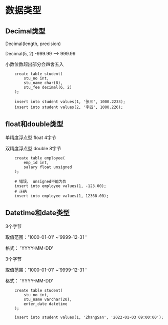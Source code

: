 # 数据类型

## Decimal类型
Decimal(length, precision)

Decimal(5, 2)  -999.99 --> 999.99

小数位数超出部分会四舍五入

```shell
    create table student(
        stu_no int,
        stu_name char(8),
        stu_fee decimal(6, 2)
    );

    insert into student values(1, '张三', 1000.2233);
    insert into student values(2, '李四', 1000.226);
```


## float和double类型

单精度浮点型 float  4字节

双精度浮点型 double 8字节

```shell
    create table employee(
        emp_id int,
        salary float unsigned
    );

    # 错误， unsigned不能为负
    insert into employee values(1, -123.00);
    # 正确
    insert into employee values(1, 12368.00);
```

## Datetime和date类型

3个字节

取值范围：'1000-01-01' ~'9999-12-31 '

格式： 'YYYY-MM-DD'


3个字节

取值范围：'1000-01-01' ~'9999-12-31 '

格式： 'YYYY-MM-DD'

```shell
    create table student(
        stu_no int,
        stu_name varchar(20),
        enter_date datetime
    );

    insert into student values(1, 'ZhangSan', '2022-01-03 09:00:00');
```


